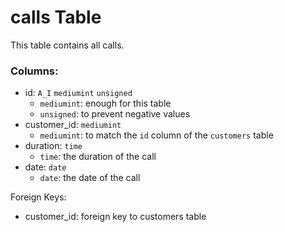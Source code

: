 
# calls Table

This table contains all calls.

### Columns:
- id: `A_I` `mediumint` `unsigned`
    - `mediumint`: enough for this table
    - `unsigned`: to prevent negative values
- customer_id: `mediumint`
  - `mediumint`: to match the `id` column of the `customers` table
- duration: `time`
  - `time`: the duration of the call
- date: `date`
  - `date`: the date of the call

Foreign Keys:
- customer_id: foreign key to customers table